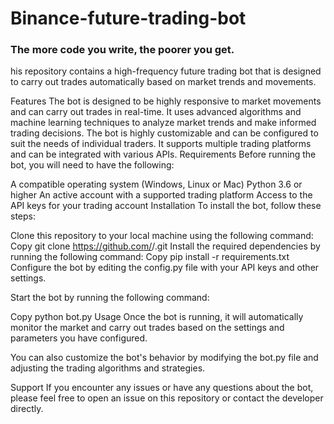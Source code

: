# Binance-future-trading-bot
### The more code you write, the poorer you get.

his repository contains a high-frequency future trading bot that is designed to carry out trades automatically based on market trends and movements.

Features
The bot is designed to be highly responsive to market movements and can carry out trades in real-time.
It uses advanced algorithms and machine learning techniques to analyze market trends and make informed trading decisions.
The bot is highly customizable and can be configured to suit the needs of individual traders.
It supports multiple trading platforms and can be integrated with various APIs.
Requirements
Before running the bot, you will need to have the following:

A compatible operating system (Windows, Linux or Mac)
Python 3.6 or higher
An active account with a supported trading platform
Access to the API keys for your trading account
Installation
To install the bot, follow these steps:

Clone this repository to your local machine using the following command:
Copy
git clone https://github.com/<username>/<repository-name>.git
Install the required dependencies by running the following command:
Copy
pip install -r requirements.txt
Configure the bot by editing the config.py file with your API keys and other settings.

Start the bot by running the following command:

Copy
python bot.py
Usage
Once the bot is running, it will automatically monitor the market and carry out trades based on the settings and parameters you have configured.

You can also customize the bot's behavior by modifying the bot.py file and adjusting the trading algorithms and strategies.

Support
If you encounter any issues or have any questions about the bot, please feel free to open an issue on this repository or contact the developer directly.
